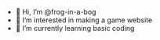 - 👋 Hi, I’m @frog-in-a-bog
- 👀 I’m interested in making a game website
- 🌱 I’m currently learning basic coding


<!---
frog-in-a-bog/frog-in-a-bog is a ✨ special ✨ repository because its `README.md` (this file) appears on your GitHub profile.
You can click the Preview link to take a look at your changes.
--->
